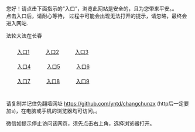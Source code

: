 您好！请点击下面指示的“入口”，浏览此网站是安全的，且为您带来平安。。 <br/>
点击入口后，请耐心等待， 过程中可能会出现无法打开的提示，请忽略，最终会进入网站. </br>

法轮大法在长春<br/>
<div style="padding:10px"><a style="margin:20px" target="_blank" href="https://djtpjoga263n4.cloudfront.net/2Qpsp?dkuqwh" id="ccLink1" rel="nofollow">入口1</a> <a target="_blank" style="margin:20px" href="https://dtd2oz7pfjmtd.cloudfront.net/2Qpsp?zvdkzhoe" id="ccLink2" rel="nofollow">入口2</a> <a style="margin:20px" target="_blank" href="https://d32xmn7ucby9hm.cloudfront.net/2Qpsp?egoeue" id="ccLink3" rel="nofollow">入口3</a></div>

<div style="padding:10px" ><a style="margin:20px" target="_blank" href="https://djtpjoga263n4.cloudfront.net/2Qpsp?dkuqwh" id="ccLink4" rel="nofollow">入口4</a> <a style="margin:20px" href="https://dtd2oz7pfjmtd.cloudfront.net/2Qpsp?zvdkzhoe" target="_blank" id="ccLink5" rel="nofollow">入口5</a> <a style="margin:20px" href="https://d32xmn7ucby9hm.cloudfront.net/2Qpsp?egoeue" target="_blank" id="ccLink6" rel="nofollow">入口6</a></div>

<div style="padding:10px"><a style="margin:20px" target="_blank" href="https://djtpjoga263n4.cloudfront.net/2Qpsp?dkuqwh" id="ccLink7" rel="nofollow">入口7</a> <a style="margin:20px" href="https://dtd2oz7pfjmtd.cloudfront.net/2Qpsp?zvdkzhoe" target="_blank" id="ccLink8" rel="nofollow">入口8</a> <a style="margin:20px" target="_blank" href="https://d32xmn7ucby9hm.cloudfront.net/2Qpsp?egoeue" id="ccLink9" rel="nofollow">入口9</a></div>

<br/>



请复制并记住免翻墙网址 https://github.com/yntd/changchunzx (http后一定要加s)，在电脑或手机的浏览器均可访问。。<br/>

微信如提示停止访问该网页，须先点击右上角，选择浏览器打开。
